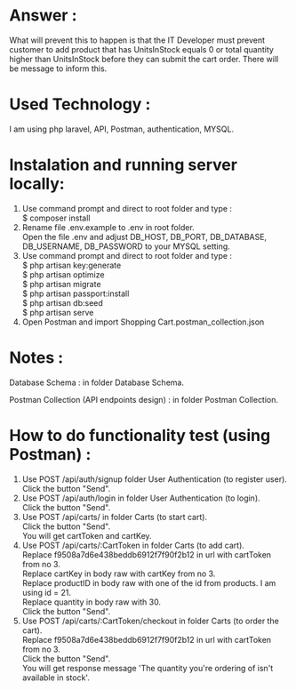 # Answer :

What will prevent this to happen is that the IT Developer must prevent customer to add product that has UnitsInStock equals 0 or total quantity higher than UnitsInStock
before they can submit the cart order. There will be message to inform this.</br>

# Used Technology :

I am using php laravel, API, Postman, authentication, MYSQL.

# Instalation and running server locally:
1. Use command prompt and direct to root folder and type :</br>
   $ composer install</br>
2. Rename file .env.example to .env in root folder.</br>
   Open the file .env and adjust DB_HOST, DB_PORT, DB_DATABASE, DB_USERNAME, DB_PASSWORD to your MYSQL setting.</br>
3. Use command prompt and direct to root folder and type :  
   $ php artisan key:generate</br>
   $ php artisan optimize</br>
   $ php artisan migrate</br>
   $ php artisan passport:install</br>
   $ php artisan db:seed</br>
   $ php artisan serve</br>
4. Open Postman and import Shopping Cart.postman_collection.json

# Notes :

Database Schema : in folder Database Schema. </br>  

Postman Collection (API endpoints design) : in folder Postman Collection. </br>  

# How to do functionality test (using Postman) :

1. Use POST /api/auth/signup folder User Authentication (to register user).</br>
   Click the button "Send".</br>
2. Use POST /api/auth/login in folder User Authentication (to login).</br> 
   Click the button "Send".</br>
3. Use POST /api/carts/ in folder Carts (to start cart).</br>
   Click the button "Send".  
   You will get cartToken and cartKey.</br> 
4. Use POST /api/carts/:CartToken in folder Carts (to add cart).</br>
   Replace f9508a7d6e438beddb6912f7f90f2b12 in url with cartToken from no 3.</br> 
   Replace cartKey in body raw with cartKey from no 3.</br>
   Replace productID in body raw with one of the id from products. I am using id = 21.</br>
   Replace quantity in body raw with 30.</br>
   Click the button "Send".</br>
5. Use POST /api/carts/:CartToken/checkout in folder Carts (to order the cart).</br>
   Replace f9508a7d6e438beddb6912f7f90f2b12 in url with cartToken from no 3.</br>
   Click the button "Send".</br> 
   You will get response message 'The quantity you're ordering of  isn't available in stock'.